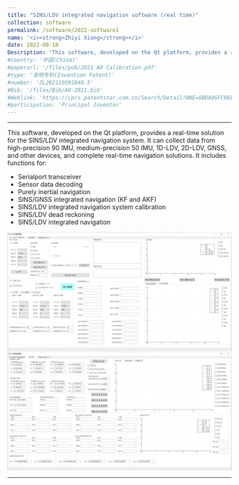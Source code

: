 ```yaml
---
title: "SINS/LDV integrated navigation software (real time)"
collection: software
permalink: /software/2022-software1
name: '<i><strong>Zhiyi Xiang</strong></i>'
date: 2022-06-18
Description: 'This software, developed on the Qt platform, provides a real-time solution for the SINS/LDV integrated navigation system. It can collect data from high-precision 90 IMU, medium-precision 50 IMU, 1D-LDV, 2D-LDV, GNSS, and other devices, and complete real-time navigation solutions.'
#country: '中国(China)'
#paperurl: '/files/pub/2021 AO Calibration.pdf'
#type: '发明专利(Invention Patent)'
#number: 'ZL202110391840.5'
#Bib: '/files/Bib/AO-2021.bib'
#Weblink: 'https://cprs.patentstar.com.cn/Search/Detail?ANE=6BDA9GFC9EEB9HGF9BIB9FFB9BHCABHA9IBB9AFE9BHD2BBA'
#participation: 'Principal Inventor'
---
```



------

This software, developed on the Qt platform, provides a real-time solution for the SINS/LDV integrated navigation system. It can collect data from high-precision 90 IMU, medium-precision 50 IMU, 1D-LDV, 2D-LDV, GNSS, and other devices, and complete real-time navigation solutions. It includes functions for:

* Serialport transceiver
* Sensor data decoding
* Purely inertial navigation
* SINS/GNSS integrated navigation (KF and AKF)
* SINS/LDV integrated navigation system calibration
* SINS/LDV dead reckoning
* SINS/LDV integrated navigation

![](/images/Software1-1.png)
<br>
![](/images/Software1-2.png)

------
